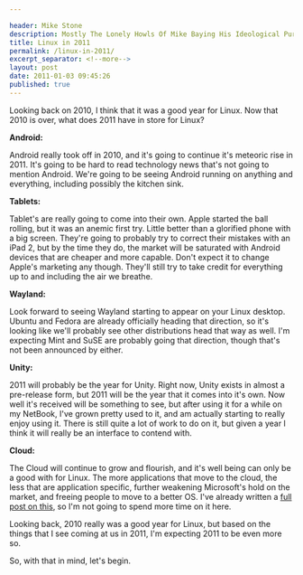 ```yaml
---

header: Mike Stone
description: Mostly The Lonely Howls Of Mike Baying His Ideological Purity At The Moon
title: Linux in 2011
permalink: /linux-in-2011/
excerpt_separator: <!--more-->
layout: post
date: 2011-01-03 09:45:26
published: true
---
```



Looking back on 2010, I think that it was a good year for Linux. Now that 2010 is over, what does 2011 have in store for Linux?

**Android:**

Android really took off in 2010, and it's going to continue it's meteoric rise in 2011. It's going to be hard to read technology news that's not going to mention Android. We're going to be seeing Android running on anything and everything, including possibly the kitchen sink.

**Tablets:**

Tablet's are really going to come into their own. Apple started the ball rolling, but it was an anemic first try. Little better than a glorified phone with a big screen. They're going to probably try to correct their mistakes with an iPad 2, but by the time they do, the market will be saturated with Android devices that are cheaper and more capable. Don't expect it to change Apple's marketing any though. They'll still try to take credit for everything up to and including the air we breathe.

**Wayland:**

Look forward to seeing Wayland starting to appear on your Linux desktop. Ubuntu and Fedora are already officially heading that direction, so it's looking like we'll probably see other distributions head that way as well. I'm expecting Mint and SuSE are probably going that direction, though that's not been announced by either.

**Unity:**

2011 will probably be the year for Unity. Right now, Unity exists in almost a pre-release form, but 2011 will be the year that it comes into it's own. Now well it's received will be something to see, but after using it for a while on my NetBook, I've grown pretty used to it, and am actually starting to really enjoy using it. There is still quite a lot of work to do on it, but given a year I think it will really be an interface to contend with.

**Cloud:**

The Cloud will continue to grow and flourish, and it's well being can only be a good with for Linux. The more applications that move to the cloud, the less that are application specific, further weakening Microsoft's hold on the market, and freeing people to move to a better OS. I've already written a [full post on this](http://linuxrants.com/?p=1421), so I'm not going to spend more time on it here.

Looking back, 2010 really was a good year for Linux, but based on the things that I see coming at us in 2011, I'm expecting 2011 to be even more so.

So, with that in mind, let's begin.
